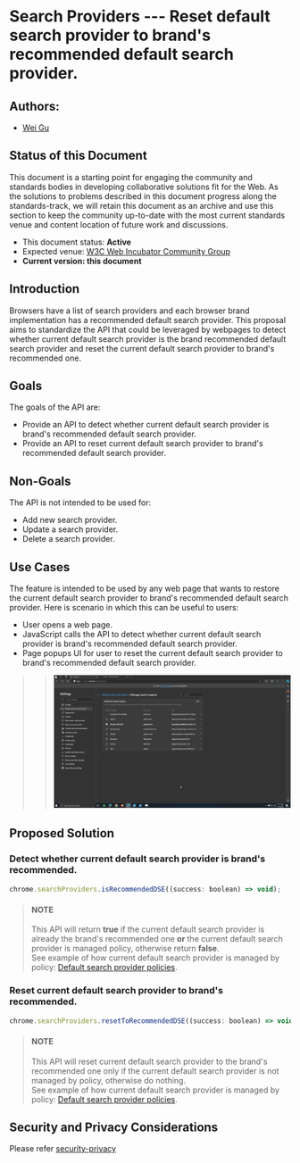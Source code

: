 # Search Providers --- Reset default search provider to brand's recommended default search provider.

## Authors:

- [Wei Gu](mailto:guw@microsoft.com)

## Status of this Document

This document is a starting point for engaging the community and standards
bodies in developing collaborative solutions fit for the Web. As the solutions
to problems described in this document progress along the standards-track, we
will retain this document as an archive and use this section to keep the
community up-to-date with the most current standards venue and content location
of future work and discussions.

* This document status: **Active**
* Expected venue: [W3C Web Incubator Community Group](https://wicg.io/)
* **Current version: this document**

## Introduction

Browsers have a list of search providers and each browser brand implementation has a recommended default search provider. This proposal aims to standardize the API that could be leveraged by webpages to detect whether current default search provider is the brand recommended default search provider and reset the current default search provider to brand's recommended one.

## Goals

The goals of the API are:

- Provide an API to detect whether current default search provider is brand's recommended default search provider.
- Provide an API to reset current default search provider to brand's recommended default search provider.

## Non-Goals

The API is not intended to be used for:

- Add new search provider.
- Update a search provider.
- Delete a search provider.

## Use Cases

The feature is intended to be used by any web page that wants to restore the current default search provider to brand's recommended default search provider. Here is scenario in which this can be useful to users:

- User opens a web page.
- JavaScript calls the API to detect whether current default search provider is brand's recommended default search provider.
- Page popups UI for user to reset the current default search provider to brand's recommended default search provider.
>>![scenario](scenario.gif)

## Proposed Solution

### Detect whether current default search provider is brand's recommended.

```js
chrome.searchProviders.isRecommendedDSE((success: boolean) => void);
```
> #### NOTE
> This API will return **true** if the current default search provider is already the brand's recommended one **or** the current default search provider is managed policy, otherwise return **false**.\
> See example of how current default search provider is managed by policy: [Default search provider policies](https://learn.microsoft.com/en-us/DeployEdge/microsoft-edge-policies#default-search-provider-policies). 

### Reset current default search provider to brand's recommended.

```js
chrome.searchProviders.resetToRecommendedDSE((success: boolean) => void)
```
> #### NOTE
> This API will reset current default search provider to the brand's recommended one only if the current default search provider is not managed by policy, otherwise do nothing.\
> See example of how current default search provider is managed by policy: [Default search provider policies](https://learn.microsoft.com/en-us/DeployEdge/microsoft-edge-policies#default-search-provider-policies). 

## Security and Privacy Considerations

Please refer [security-privacy](./security-privacy.md)
